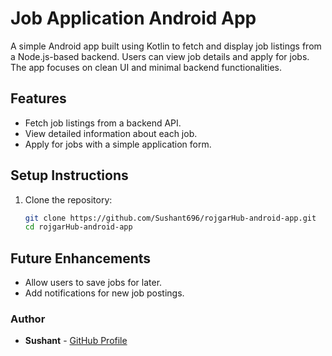 # Job Application Android App

A simple Android app built using Kotlin to fetch and display job listings from a Node.js-based backend. Users can view job details and apply for jobs. The app focuses on clean UI and minimal backend functionalities.

## Features

- Fetch job listings from a backend API.
- View detailed information about each job.
- Apply for jobs with a simple application form.

## Setup Instructions

1. Clone the repository:
   ```bash
   git clone https://github.com/Sushant696/rojgarHub-android-app.git
   cd rojgarHub-android-app
   ```

## Future Enhancements

- Allow users to save jobs for later.
- Add notifications for new job postings.

### Author

- **Sushant** - [GitHub Profile](https://github.com/Sushant696)
